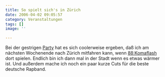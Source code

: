 ```yaml
---
title: So spielt sich's in Zürich
date: 2006-04-02 09:05:57
category: Veranstaltungen
tags: []
image: ''

---
```


Bei der gestrigen [Party](http://www.misantropolis.de/2006/04/ladidadi) hat es sich coolerweise ergeben, daß ich am nächsten Wochenende nach Zürich mitfahren kann, wenn [88:Komaflash](http://www.88komaflash.com) dort spielen. Endlich bin ich dann mal in der Stadt wenn es etwas wärmer ist. Und außerdem mache ich noch ein paar kurze Cuts für die beste deutsche Rapband.
